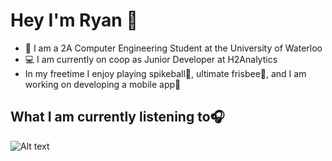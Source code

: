 # Hey I'm Ryan 👋

- 🏫 I am a 2A Computer Engineering Student at the University of Waterloo
- 💻 I am currently on coop as Junior Developer at H2Analytics
- In my freetime I enjoy playing spikeball🏐, ultimate frisbee🥏, and I am working on developing a mobile app📱

## What I am currently listening to🎧
![Alt text](https://spotify-recently-played-readme.vercel.app/api?user=6mwn6200kq0mwftiy7logpgsf&count={2})